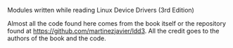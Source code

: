 Modules written while reading Linux Device Drivers (3rd Edition)

Almost all the code found here comes from the book itself or the repository found at https://github.com/martinezjavier/ldd3.
All the credit goes to the authors of the book and the code.
